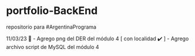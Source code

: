 # portfolio-BackEnd
repositorio para #ArgentinaPrograma

11/03/23 	:pushpin:
    - Agrego png del DER del módulo 4 [ con localidad :heavy_check_mark: ]
    - Agrego archivo script de MySQL del módulo 4